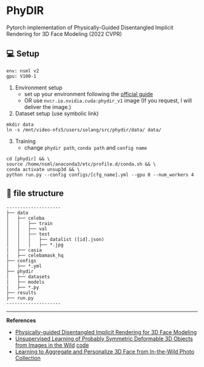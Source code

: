 # PhyDIR
Pytorch implementation of Physically-Guided Disentangled Implicit Rendering for 3D Face Modeling (2022 CVPR)

## 💻 Setup
```
env: nsml v2
gpu: V100-1
```
1. Environment setup
    - set up your environment following the [official guide](https://github.com/elliottwu/unsup3d)
    - OR use `nvcr.io.nvidia.cuda:phydir_v1` image (If you request, I will deliver the image.)
2. Dataset setup (use symbolic link)
```
mkdir data
ln -s /mnt/video-nfs5/users/solang/src/phydir/data/ data/
```
3. Training
    - change `phydir path`, `conda path` and `config name`
```
cd [phydir] && \
source /home/nsml/anaconda3/etc/profile.d/conda.sh && \
conda activate unsup3d && \
python run.py --config configs/[cfg_name].yml --gpu 0 --num_workers 4
```

## 📁 file structure
```
--------------------
├── data
│   ├── celeba
│   │   ├── train
│   │   ├── val
│   │   ├── test
│   │   │   ├── datalist ([id].json)
│   │   │   ├── *.jpg
|   ├── casia
|   ├── celebamask_hq
├── configs
│   ├── *.yml
├── phydir
│   ├── datasets
|   ├── models
|   ├── *.py
├── results
├── run.py 
--------------------
```
---
**References**
- [Physically-guided Disentangled Implicit Rendering for 3D Face Modeling](https://openaccess.thecvf.com/content/CVPR2022/papers/Zhang_Physically-Guided_Disentangled_Implicit_Rendering_for_3D_Face_Modeling_CVPR_2022_paper.pdf)
- [Unsupervised Learning of Probably Symmetric Deformable 3D Objects from Images in the Wild](https://arxiv.org/pdf/1911.11130.pdf) [code](https://github.com/elliottwu/unsup3d)
- [Learning to Aggregate and Personalize 3D Face from In-the-Wild Photo Collection](https://openaccess.thecvf.com/content/CVPR2021/papers/Zhang_Learning_To_Aggregate_and_Personalize_3D_Face_From_In-the-Wild_Photo_CVPR_2021_paper.pdf)